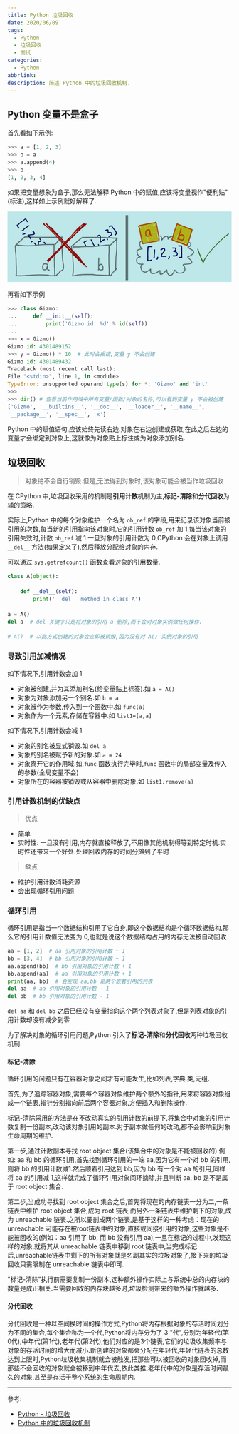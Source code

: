```yaml
---
title: Python 垃圾回收
date: 2020/06/09
tags:
  - Python
  - 垃圾回收
  - 面试
categories:
  - Python
abbrlink: 
description: 简述 Python 中的垃圾回收机制.
---
```


## Python 变量不是盒子

首先看如下示例:

```python
>>> a = [1, 2, 3]
>>> b = a
>>> a.append(4)
>>> b
[1, 2, 3, 4]
```

如果把变量想象为盒子,那么无法解释 Python 中的赋值,应该将变量视作"便利贴"(标注),这样如上示例就好解释了.

![变量不是盒子](https://raw.githubusercontent.com/hulining/hulining.github.io/hexo/source/_posts/images/python-garbage-collection/variables-are-not-boxes.png)

再看如下示例

```python
>>> class Gizmo:
...     def __init__(self):
...         print('Gizmo id: %d' % id(self))
...
>>> x = Gizmo()
Gizmo id: 4301489152
>>> y = Gizmo() * 10  # 此时会报错,变量 y 不会创建
Gizmo id: 4301489432
Traceback (most recent call last):
File "<stdin>", line 1, in <module>
TypeError: unsupported operand type(s) for *: 'Gizmo' and 'int'
>>>
>>> dir() # 查看当前作用域中所有变量/函数/对象的名称,可以看到变量 y 不会被创建
['Gizmo', '__builtins__', '__doc__', '__loader__', '__name__',
'__package__', '__spec__', 'x']
```

Python 中的赋值语句,应该始终先读右边.对象在右边创建或获取,在此之后左边的变量才会绑定到对象上,这就像为对象贴上标注或为对象添加别名.

## 垃圾回收

> 对象绝不会自行销毁.但是,无法得到对象时,该对象可能会被当作垃圾回收

在 CPython 中,垃圾回收采用的机制是**引用计数**机制为主,**标记-清除**和**分代回收**为辅的策略.

实际上,Python 中的每个对象维护一个名为 `ob_ref` 的字段,用来记录该对象当前被引用的次数,每当新的引用指向该对象时,它的引用计数 `ob_ref` 加 1,每当该对象的引用失效时,计数 `ob_ref` 减 1.一旦对象的引用计数为 0,CPython 会在对象上调用 `__del__` 方法(如果定义了),然后释放分配给对象的内存.

可以通过 `sys.getrefcount()` 函数查看对象的引用数量.

```python
class A(object):

    def __del__(self):
        print('__del__ method in class A')

a = A()
del a  # del 关键字只是将对象的引用 a 删除,而不会对对象实例做任何操作.

# A()  # 以此方式创建的对象会立即被销毁,因为没有对 A() 实例对象的引用
```

### 导致引用加减情况

如下情况下,引用计数会加 1

- 对象被创建,并为其添加别名(给变量贴上标签).如 `a = A()`
- 对象为对象添加另一个别名.如 `b = a`
- 对象被作为参数,传入到一个函数中.如 `func(a)`
- 对象作为一个元素,存储在容器中.如 `list1=[a,a]`

如下情况下,引用计数会减 1

- 对象的别名被显式销毁.如 `del a`
- 对象的别名被赋予新的对象.如 `a = 24`
- 对象离开它的作用域.如,`func` 函数执行完毕时,`func` 函数中的局部变量及传入的参数(全局变量不会)
- 对象所在的容器被销毁或从容器中删除对象.如 `list1.remove(a)`

### 引用计数机制的优缺点

> 优点

- 简单
- 实时性: 一旦没有引用,内存就直接释放了,不用像其他机制得等到特定时机.实时性还带来一个好处.处理回收内存的时间分摊到了平时

> 缺点

- 维护引用计数消耗资源
- 会出现循环引用问题

### 循环引用

循环引用是指当一个数据结构引用了它自身,即这个数据结构是个循环数据结构,那么它的引用计数值无法变为 0,也就是说这个数据结构占用的内存无法被自动回收

```python
aa = [1, 2]  # aa 引用对象的引用计数 + 1
bb = [3, 4]  # bb 引用对象的引用计数 + 1
aa.append(bb)  # bb 引用对象的引用计数 + 1
bb.append(aa)  # aa 引用对象的引用计数 + 1
print(aa, bb)  # 会发现 aa,bb 是两个嵌套引用的列表
del aa  # aa 引用对象的引用计数 - 1
del bb  # bb 引用对象的引用计数 - 1
```

`del aa` 和 `del bb` 之后已经没有变量指向这个两个列表对象了,但是列表对象的引用计数却没有减少到零

为了解决对象的循环引用问题,Python 引入了**标记-清除**和**分代回收**两种垃圾回收机制.

#### 标记-清除

循环引用的问题只有在容器对象之间才有可能发生,比如列表,字典,类,元组.

首先,为了追踪容器对象,需要每个容器对象维护两个额外的指针,用来将容器对象组成一个链表,指针分别指向前后两个容器对象,方便插入和删除操作.

标记-清除采用的方法是在不改动真实的引用计数的前提下,将集合中对象的引用计数复制一份副本,改动该对象引用的副本.对于副本做任何的改动,都不会影响到对象生命周期的维护.

第一步,通过计数副本寻找 root object 集合(该集合中的对象是不能被回收的).例如: aa 和 bb 的循环引用,首先找到循环引用的一端 aa,因为它有一个对 bb 的引用,则将 bb 的引用计数减1.然后顺着引用达到 bb,因为 bb 有一个对 aa 的引用,同样将 aa 的引用减 1,这样就完成了循环引用对象间环摘除,并且判断 aa, bb 是不是属于 root object 集合.

第二步,当成功寻找到 root object 集合之后,首先将现在的内存链表一分为二,一条链表中维护 root object 集合,成为 root 链表,而另外一条链表中维护剩下的对象,成为 unreachable 链表.之所以要剖成两个链表,是基于这样的一种考虑：现在的 unreachable 可能存在被root链表中的对象,直接或间接引用的对象,这些对象是不能被回收的(例如：aa 引用了 bb, 而 bb 没有引用 aa),一旦在标记的过程中,发现这样的对象,就将其从 unreachable 链表中移到 root 链表中;当完成标记后,unreachable链表中剩下的所有对象就是名副其实的垃圾对象了,接下来的垃圾回收只需限制在 unreachable 链表中即可.

"标记-清除"执行前需要复制一份副本,这种额外操作实际上与系统中总的内存块的数量是成正相关.当需要回收的内存块越多时,垃圾检测带来的额外操作就越多.

#### 分代回收

分代回收是一种以空间换时间的操作方式,Python将内存根据对象的存活时间划分为不同的集合,每个集合称为一个代,Python将内存分为了 3 "代",分别为年轻代(第0代),中年代(第1代),老年代(第2代),他们对应的是3个链表,它们的垃圾收集频率与对象的存活时间的增大而减小.新创建的对象都会分配在年轻代,年轻代链表的总数达到上限时,Python垃圾收集机制就会被触发,把那些可以被回收的对象回收掉,而那些不会回收的对象就会被移到中年代去,依此类推,老年代中的对象是存活时间最久的对象,甚至是存活于整个系统的生命周期内.

---

参考:

- [Python - 垃圾回收](https://zhuanlan.zhihu.com/p/47489438)
- [Python 中的垃圾回收机制](https://zhuanlan.zhihu.com/p/62282961)
